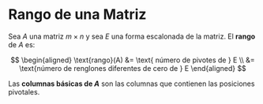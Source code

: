 # Rango de una Matriz
Sea $A$ una matriz $m \times n$ y sea $E$ una forma escalonada de la matriz.
El **rango** de $A$ es:

$$
\begin{aligned}
\text{rango}(A) &= \text{ número de pivotes de } E \\
&= \text{número de renglones diferentes de cero de } E
\end{aligned}
$$

Las **columnas básicas de $A$** son las columnas que contienen las posiciones pivotales.